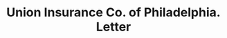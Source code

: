 ---
doi: 10.7916/D8892J1F
date_other: '1890'
date_other_textual: 1890-1899
form: correspondence
genre:
- Letters (correspondence)
name:
- Union Insurance Co. of Philadelphia
object_in_context_url: https://biggert.cul.columbia.edu/items/view/ave_biggert_01448
subject_hierarchical_geographic:
- Philadelphia, Pennsylvania, United States
subject_name:
- Union Insurance Co. of Philadelphia
title: Union Insurance Co. of Philadelphia. Letter
sort_title: Union Insurance Co. of Philadelphia. Letter
call_number: ave_biggert_01448
coordinates:
- 40.00944444444445,-75.13333333333334
pid: ave_biggert_01448
identifiers: ave_biggert_01448
thumbnail: https://derivativo-1.library.columbia.edu/iiif/2/ldpd:344729/full/!256,256/0/native.jpg
permalink: "/items/ave_biggert_01448/"
layout: iiif-image-page
---